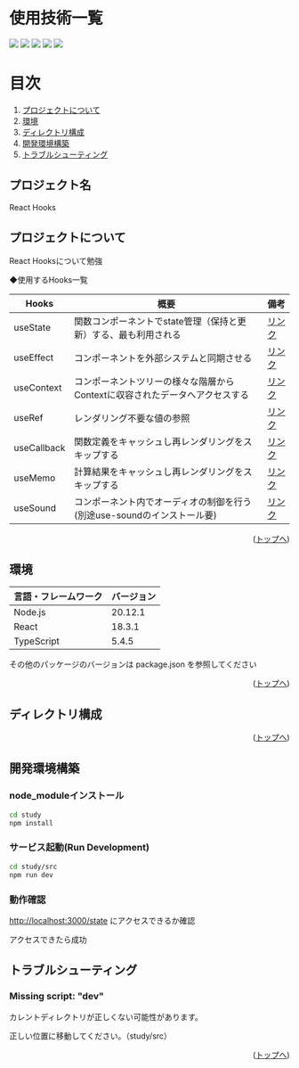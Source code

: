 <div id="top"></div>

# 使用技術一覧

<p style="display: inline">
  <!-- フロントエンドフレームワーク一覧 -->
  <img src="https://img.shields.io/badge/-React-555.svg?logo=react&style=flat">
  <img src="https://img.shields.io/badge/-TypeScript-007ACC.svg?logo=typescript&style=flat">
  <img src="https://img.shields.io/badge/-ChakraUI-007ACC.svg?logo=chakraui&style=flat">
  <!-- インフラ一覧-->
  <img src="https://img.shields.io/badge/-Vercel-000000.svg?logo=vercel&style=flat">
  <!-- エディタ一覧 -->
  <img src="https://img.shields.io/badge/-Visual%20Studio%20Code-007ACC.svg?logo=visual-studio-code&style=flat">

</p>

# 目次

1. [プロジェクトについて](#プロジェクトについて)
2. [環境](#環境)
3. [ディレクトリ構成](#ディレクトリ構成)
4. [開発環境構築](#開発環境構築)
5. [トラブルシューティング](#トラブルシューティング)

<!-- プロジェクト名を記載 -->

## プロジェクト名

React Hooks

## プロジェクトについて

React Hooksについて勉強

◆使用するHooks一覧

| Hooks        | 概要                                                                      | 備考 |
| -------------| ----------                                                                | --------|
| useState     | 関数コンポーネントでstate管理（保持と更新）する、最も利用される                | [リンク](https://ja.react.dev/reference/react/useState)
| useEffect    | コンポーネントを外部システムと同期させる                                     | [リンク](https://ja.react.dev/reference/react/useEffect)
| useContext   | コンポーネントツリーの様々な階層からContextに収容されたデータへアクセスする     | [リンク](https://ja.react.dev/reference/react/useContext)
| useRef       | レンダリング不要な値の参照                                                  | [リンク](https://ja.react.dev/reference/react/useRef)
| useCallback  |  関数定義をキャッシュし再レンダリングをスキップする                           | [リンク](https://ja.react.dev/reference/react/useCallback)
| useMemo      | 計算結果をキャッシュし再レンダリングをスキップする                            | [リンク](https://ja.react.dev/reference/react/useMemo)
| useSound     | コンポーネント内でオーディオの制御を行う(別途use-soundのインストール要)        | [リンク](https://www.npmjs.com/package/use-sound)

<p align="right">(<a href="#top">トップへ</a>)</p>

## 環境

<!-- 言語、フレームワーク、ミドルウェア、インフラの一覧とバージョンを記載 -->

| 言語・フレームワーク  | バージョン |
| --------------------- | ---------- |
| Node.js               | 20.12.1    |
| React                 | 18.3.1     |
| TypeScript            | 5.4.5      |

その他のパッケージのバージョンは package.json を参照してください

<p align="right">(<a href="#top">トップへ</a>)</p>

## ディレクトリ構成

<!-- Treeコマンドを使ってディレクトリ構成を記載 -->

<p align="right">(<a href="#top">トップへ</a>)</p>

## 開発環境構築

<!-- コンテナの作成方法、パッケージのインストール方法など、開発環境構築に必要な情報を記載 -->

### node_moduleインストール

```bash
cd study
npm install
```

### サービス起動(Run Development)

```bash
cd study/src
npm run dev
```

### 動作確認

<http://localhost:3000/state> にアクセスできるか確認

アクセスできたら成功

## トラブルシューティング

### Missing script: "dev"

カレントディレクトリが正しくない可能性があります。

正しい位置に移動してください。（study/src）

<p align="right">(<a href="#top">トップへ</a>)</p>
